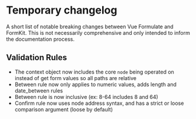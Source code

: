 # Temporary changelog

A short list of notable breaking changes between Vue Formulate and FormKit. This
is not necessarily comprehensive and only intended to inform the documentation
process.

## Validation Rules

- The context object now includes the core `node` being operated on instead of get form values so all paths are relative
- Between rule now only applies to numeric values, adds length and date_between rules
- Between rule is now inclusive (ex: 8-64 includes 8 and 64)
- Confirm rule now uses node address syntax, and has a strict or loose comparison argument (loose by default)


